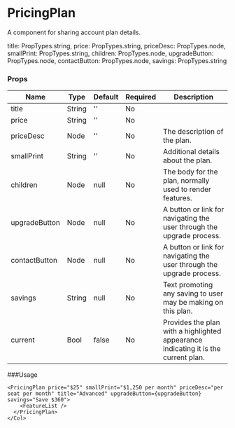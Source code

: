 # PricingPlan
A component for sharing account plan details.

  title: PropTypes.string,
  price: PropTypes.string,
  priceDesc: PropTypes.node,
  smallPrint: PropTypes.string,
  children: PropTypes.node,
  upgradeButton: PropTypes.node,
  contactButton: PropTypes.node,
  savings: PropTypes.string

### Props

| Name                | Type          | Default   | Required | Description                                |
| ------------------- |-------------- | --------- | -------- |------------------------------------------- |
| title               | String   | ''     | No      |  |
| price               | String   | ''     | No      |  |
| priceDesc           | Node     | ''     | No      | The description of the plan. |
| smallPrint          | String   | ''     | No      | Additional details about the plan. |
| children            | Node     | null   | No      | The body for the plan, normally used to render features. |
| upgradeButton       | Node     | null   | No      | A button or link for navigating the user through the upgrade process. |
| contactButton       | Node     | null   | No      | A button or link for navigating the user through the upgrade process. |
| savings             | String   | null   | No      | Text promoting any saving to user may be making on this plan. |
| current             | Bool     | false  | No      | Provides the plan with a highlighted appearance indicating it is the current plan. |

###Usage
```
<PricingPlan price="$25" smallPrint="$1,250 per month" priceDesc="per seat per month" title="Advanced" upgradeButton={upgradeButton} savings="Save $360">
    <FeatureList />
  </PricingPlan>
</Col>
```
